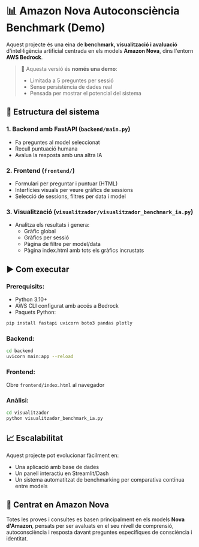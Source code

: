# 📊 Amazon Nova Autoconsciència Benchmark (Demo)

Aquest projecte és una eina de **benchmark, visualització i avaluació** d'intel·ligència artificial centrada en els models **Amazon Nova**, dins l'entorn **AWS Bedrock**.

> 🧪 Aquesta versió és **només una demo**:
> - Limitada a 5 preguntes per sessió
> - Sense persistència de dades real
> - Pensada per mostrar el potencial del sistema

## 🔧 Estructura del sistema

### 1. Backend amb FastAPI (`backend/main.py`)
- Fa preguntes al model seleccionat
- Recull puntuació humana
- Avalua la resposta amb una altra IA

### 2. Frontend (`frontend/`)
- Formulari per preguntar i puntuar (HTML)
- Interfícies visuals per veure gràfics de sessions
- Selecció de sessions, filtres per data i model

### 3. Visualització (`visualitzador/visualitzador_benchmark_ia.py`)
- Analitza els resultats i genera:
  - Gràfic global
  - Gràfics per sessió
  - Pàgina de filtre per model/data
  - Pàgina index.html amb tots els gràfics incrustats

## ▶️ Com executar

### Prerequisits:
- Python 3.10+
- AWS CLI configurat amb accés a Bedrock
- Paquets Python:
```bash
pip install fastapi uvicorn boto3 pandas plotly
```

### Backend:
```bash
cd backend
uvicorn main:app --reload
```

### Frontend:
Obre `frontend/index.html` al navegador

### Anàlisi:
```bash
cd visualitzador
python visualitzador_benchmark_ia.py
```

## 📈 Escalabilitat

Aquest projecte pot evolucionar fàcilment en:
- Una aplicació amb base de dades
- Un panell interactiu en Streamlit/Dash
- Un sistema automatitzat de benchmarking per comparativa contínua entre models

## 📣 Centrat en Amazon Nova

Totes les proves i consultes es basen principalment en els models **Nova d'Amazon**, pensats per ser avaluats en el seu nivell de comprensió, autoconsciència i resposta davant preguntes específiques de consciència i identitat.
